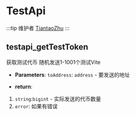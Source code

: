 # TestApi

:::tip 维护者
[TiantaoZhu](https://github.com/TiantaoZhu)
:::

## testapi_getTestToken
获取测试代币 随机发送1-1001个测试Vite 

- **Parameters**: 
`toAddress`: `address` - 要发送的地址

- **return**:
1. `string`:`bigint` - 实际发送的代币数量
2. `error`: 如果有错误
